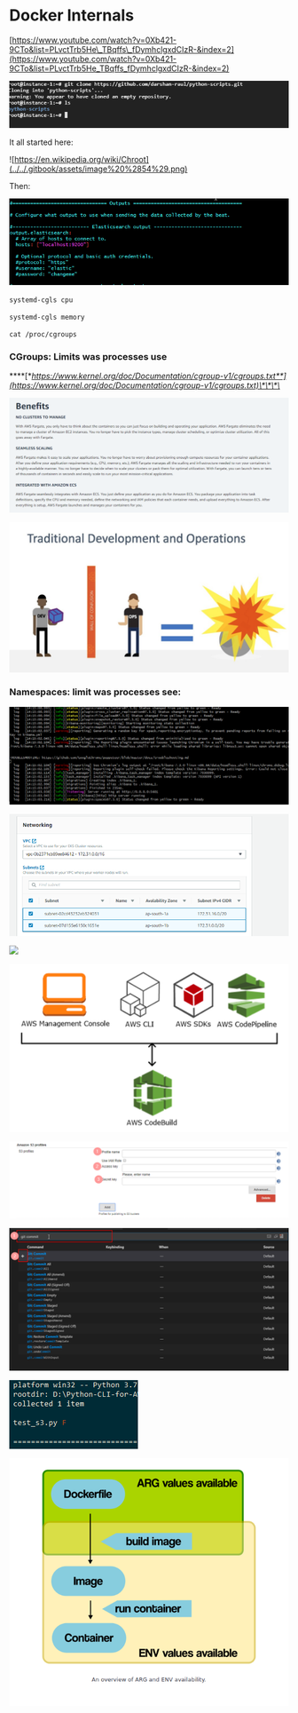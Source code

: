 # Docker Internals

[https://www.youtube.com/watch?v=0Xb421-9CTo&list=PLvctTrb5He\_TBqffs\_fDymhclgxdCIzR-&index=2](https://www.youtube.com/watch?v=0Xb421-9CTo&list=PLvctTrb5He_TBqffs_fDymhclgxdCIzR-&index=2)

![](../../.gitbook/assets/image%20%28144%29.png)

It all started here:

![https://en.wikipedia.org/wiki/Chroot](../../.gitbook/assets/image%20%2854%29.png)

Then:

![](../../.gitbook/assets/image%20%2830%29.png)

`systemd-cgls cpu`

`systemd-cgls memory`

`cat /proc/cgroups`

### **CGroups: Limits was processes use**

\*\*\*\*[**https://www.kernel.org/doc/Documentation/cgroup-v1/cgroups.txt**](https://www.kernel.org/doc/Documentation/cgroup-v1/cgroups.txt)\*\*\*\*

![](../../.gitbook/assets/image%20%28163%29.png)

![](../../.gitbook/assets/image%20%2858%29.png)

### Namespaces: limit was processes see:

![](../../.gitbook/assets/image%20%28101%29.png)

![](../../.gitbook/assets/image%20%28124%29.png)

![](../../.gitbook/assets/image%20%28175%29.png)

![](../../.gitbook/assets/image%20%2868%29.png)

![](../../.gitbook/assets/image%20%28103%29.png)

![](../../.gitbook/assets/image%20%2822%29.png)

![](../../.gitbook/assets/image%20%28128%29.png)

![](../../.gitbook/assets/image%20%28116%29.png)

